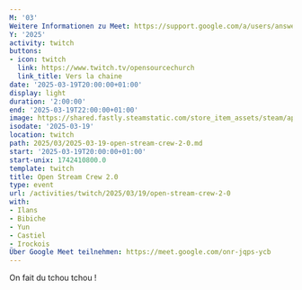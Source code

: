 ```yaml
---
M: '03'
Weitere Informationen zu Meet: https://support.google.com/a/users/answer/9282720
Y: '2025'
activity: twitch
buttons:
- icon: twitch
  link: https://www.twitch.tv/opensourcechurch
  link_title: Vers la chaine
date: '2025-03-19T20:00:00+01:00'
display: light
duration: '2:00:00'
end: '2025-03-19T22:00:00+01:00'
image: https://shared.fastly.steamstatic.com/store_item_assets/steam/apps/1016920/capsule_616x353.jpg?t=1739195416
isodate: '2025-03-19'
location: twitch
path: 2025/03/2025-03-19-open-stream-crew-2-0.md
start: '2025-03-19T20:00:00+01:00'
start-unix: 1742410800.0
template: twitch
title: Open Stream Crew 2.0
type: event
url: /activities/twitch/2025/03/19/open-stream-crew-2-0
with:
- Ilans
- Bibiche
- Yun
- Castiel
- Irockois
Über Google Meet teilnehmen: https://meet.google.com/onr-jqps-ycb
---
```

On fait du tchou tchou ! 